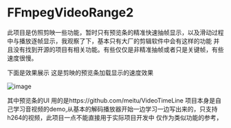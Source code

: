 # FFmpegVideoRange2
 
此项目是仿照剪映一些功能，暂时只有预览条的精准快速抽帧显示，以及滑动过程中与播放逐帧显示，我观察了下，基本只有大厂的剪辑软件中会有这样的功能
并且没有找到开源的项目有相关功能。有些仅仅是非精准抽帧或者只是关键帧，有些速度很慢。

下面是效果展示
这是剪映的预览条加载显示的速度效果


![image](https://pic.imgdb.cn/item/62a8420d09475431294481d7.gif)




其中预览条的UI 用的是https://github.com/meitu/VideoTimeLine
项目本身是自己学习音视频的demo,从基本的解码播放器开始一边学习一边写出来的，只支持h264的视频，此项目一点不能直接用于实际项目开发中
仅作为类似功能的参考，

